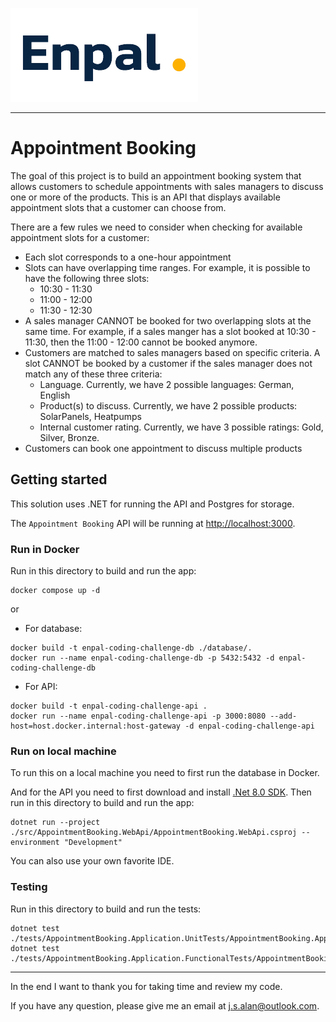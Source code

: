 ![Enpal Logo](assets/enpal_logo.png)

---

Appointment Booking
===================

The goal of this project is to build an appointment booking system that allows customers to schedule appointments with sales managers to discuss one or more of the products. This is an API that displays available appointment slots that a customer can choose from.

There are a few rules we need to consider when checking for available appointment slots for a customer:

* Each slot corresponds to a one-hour appointment
* Slots can have overlapping time ranges. For example, it is possible to have the following three slots:
    * 10:30 - 11:30
    * 11:00 - 12:00
    * 11:30 - 12:30
* A sales manager CANNOT be booked for two overlapping slots at the same time. For example, if a sales manger has a slot booked at 10:30 - 11:30, then the 11:00 - 12:00 cannot be booked anymore.
* Customers are matched to sales managers based on specific criteria. A slot CANNOT be booked by a customer if the sales
  manager
  does not match any of these three criteria:
    * Language. Currently, we have 2 possible languages: German, English
    * Product(s) to discuss. Currently, we have 2 possible products: SolarPanels, Heatpumps
    * Internal customer rating. Currently, we have 3 possible ratings: Gold, Silver, Bronze.
* Customers can book one appointment to discuss multiple products

## Getting started

This solution uses .NET for running the API and Postgres for storage.

The `Appointment Booking` API will be running at [http://localhost:3000](http://localhost:3000).

### Run in Docker

Run in this directory to build and run the app:

```shell
docker compose up -d
```

or

* For database:
```shell
docker build -t enpal-coding-challenge-db ./database/.
docker run --name enpal-coding-challenge-db -p 5432:5432 -d enpal-coding-challenge-db
```
* For API:
```shell
docker build -t enpal-coding-challenge-api .
docker run --name enpal-coding-challenge-api -p 3000:8080 --add-host=host.docker.internal:host-gateway -d enpal-coding-challenge-api
```

### Run on local machine

To run this on a local machine you need to first run the database in Docker.

And for the API you need to first download and install [.Net 8.0 SDK](https://dotnet.microsoft.com/en-us/download/dotnet/8.0). Then run in this directory to build and run the app:

```shell
dotnet run --project ./src/AppointmentBooking.WebApi/AppointmentBooking.WebApi.csproj --environment "Development"
```

You can also use your own favorite IDE.

### Testing

Run in this directory to build and run the tests:

```shell
dotnet test ./tests/AppointmentBooking.Application.UnitTests/AppointmentBooking.Application.UnitTests.csproj
dotnet test ./tests/AppointmentBooking.Application.FunctionalTests/AppointmentBooking.Application.FunctionalTests.csproj
```

---

In the end I want to thank you for taking time and review my code.

If you have any question, please give me an email at [j.s.alan@outlook.com](mailto:j.s.alan@outlook.com).